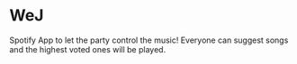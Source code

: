 # WeJ
Spotify App to let the party control the music! Everyone can suggest songs and the highest voted ones will be played.
